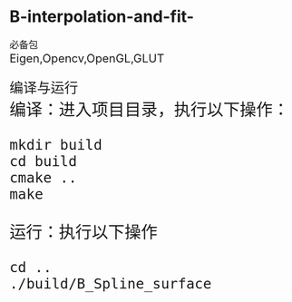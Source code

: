 # B-interpolation-and-fit-
<big>必备包<big>  
Eigen,Opencv,OpenGL,GLUT  
    
      
<big>编译与运行<big>  
编译：进入项目目录，执行以下操作：  
    
  ```
mkdir build  
cd build  
cmake ..  
make
  ```  
  运行：执行以下操作  
  ```
  cd ..
  ./build/B_Spline_surface  
  ```
